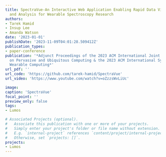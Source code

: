 ```yaml
---
title: SpectraVue-An Interactive Web Application Enabling Rapid Data Visualization
  and Analysis for Wearable Spectroscopy Research
authors:
- Tarek Hamid
- Insup Lee
- Amanda Watson
date: '2023-01-01'
publishDate: '2023-11-09T04:01:28.509412Z'
publication_types:
- paper-conference
publication: '*Adjunct Proceedings of the 2023 ACM International Joint Conference
  on Pervasive and Ubiquitous Computing & the 2023 ACM International Symposium on
  Wearable Computing*'
url_pdf: '' 
url_code: 'https://github.com/tarek-hamid/SpectraVue'
url_video: 'https://www.youtube.com/watch?v=oZzzsWvLiUc'

image:
caption: 'SpectraVue'
focal_point: ''
preview_only: false
tags:
- Lumos

# Associated Projects (optional).
#   Associate this publication with one or more of your projects.
#   Simply enter your project's folder or file name without extension.
#   E.g. `internal-project` references `content/project/internal-project/index.md`.
#   Otherwise, set `projects: []`.
projects:
- Lumos
---
```

